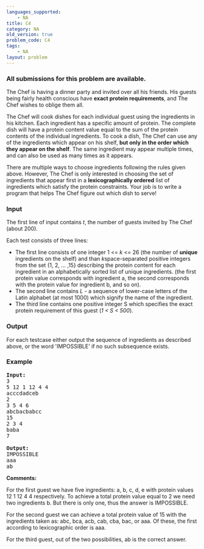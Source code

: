 ```yaml
---
languages_supported:
    - NA
title: C4
category: NA
old_version: true
problem_code: C4
tags:
    - NA
layout: problem
---
```

###  All submissions for this problem are available. 

The Chef is having a dinner party and invited over all his friends. His guests being fairly health conscious have **exact protein requirements**, and The Chef wishes to oblige them all.

The Chef will cook dishes for each individual guest using the ingredients in his kitchen. Each ingredient has a specific amount of protein. The complete dish will have a protein content value equal to the sum of the protein contents of the individual ingredients. To cook a dish, The Chef can use any of the ingredients which appear on his shelf, **but only in the order which they appear on the shelf**. The same ingredient may appear multiple times, and can also be used as many times as it appears.

There are multiple ways to choose ingredients following the rules given above. However, The Chef is only interested in choosing the set of ingredients that appear first in a **lexicographically ordered** list of ingredients which satisfy the protein constraints. Your job is to write a program that helps The Chef figure out which dish to serve!

### Input

The first line of input contains *t*, the number of guests invited by The Chef (about 200).

Each test consists of three lines:

- The first line consists of one integer 1 &lt;= *k* &lt;= 26 (the number of  **unique**  ingredients on the shelf) and than *k*space-separated positive integers from the set {1, 2, ... ,15} describing the protein content for each ingredient in an alphabetically sorted list of unique ingredients. (the first protein value corresponds with ingredient a, the second corresponds with the protein value for ingredient b, and so on).
- The second line contains *L* - a sequence of lower-case letters of the Latin alphabet (at most 1000) which signify the name of the ingredient.
- The third line contains one positive integer S which specifies the exact protein requirement of this guest (*1 &lt; S &lt; 500*).

### Output

For each testcase either output the sequence of ingredients as described above, or the word 'IMPOSSIBLE' if no such subsequence exists.

### Example

<pre>
<b>Input:</b>
3
5 12 1 12 4 4
acccdadceb
2
3 5 4 6
abcbacbabcc
15
2 3 4
baba
7

<b>Output:</b>
IMPOSSIBLE
aaa
ab
</pre>

**Comments:**

For the first guest we have five ingredients: a, b, c, d, e with protein values 12 1 12 4 4 respectively. To achieve a total protein value equal to 2 we need two ingredients b. But there is only one, thus the answer is IMPOSSIBLE.

For the second guest we can achieve a total protein value of 15 with the ingredients taken as: abc, bca, acb, cab, cba, bac, or aaa. Of these, the first according to lexicographic order is aaa.

 For the third guest, out of the two possibilities, ab is the correct answer.
